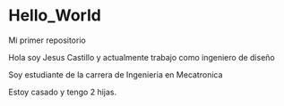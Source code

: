 # Hello_World
Mi primer repositorio

Hola soy Jesus Castillo y actualmente trabajo como ingeniero de diseño

Soy estudiante de la carrera de Ingenieria en Mecatronica

Estoy casado y tengo 2 hijas.

